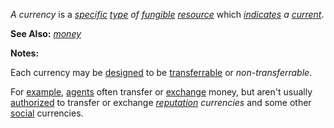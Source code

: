 *A currency* is a *[specific](https://github.com/gcassel/Modular-Organization-Terminology/blob/master/terms/specific.md) [type](https://github.com/gcassel/Modular-Organization-Terminology/blob/master/terms/type.md) of [fungible](https://github.com/gcassel/Modular-Organizing-Terminology/blob/master/terms/fungible.md) [resource](https://github.com/gcassel/Modular-Organization-Terminology/blob/master/terms/resource.md)* which *[indicates](https://github.com/gcassel/Modular-Organization-Terminology/blob/master/terms/indicate.md) a [current](https://github.com/gcassel/Modular-Organization-Terminology/blob/master/terms/current.md)*.
		
**See Also:** *[money](https://github.com/gcassel/Modular-Organization-Terminology/blob/master/terms/money.md)*

**Notes:**

Each currency may be [designed](https://github.com/gcassel/Modular-Organization-Terminology/blob/master/terms/) to be [transferrable](https://github.com/gcassel/Modular-Organization-Terminology/blob/master/terms/transfer.md) or *non-transferrable*.    

For [example](https://github.com/gcassel/Modular-Organization-Terminology/blob/master/terms/example.md), [agents](https://github.com/gcassel/Modular-Organization-Terminology/blob/master/terms/agent.md) often transfer or [exchange](https://github.com/gcassel/Modular-Organization-Terminology/blob/master/terms/exchange.md) money, but aren't usually [authorized](https://github.com/gcassel/Modular-Organization-Terminology/blob/master/terms/authorize.md) to transfer or exchange *[reputation](https://github.com/gcassel/Modular-Organization-Terminology/blob/master/terms/reputation.md) currencies* and some other [social](https://github.com/gcassel/Modular-Organization-Terminology/blob/master/terms/social.md) currencies.
